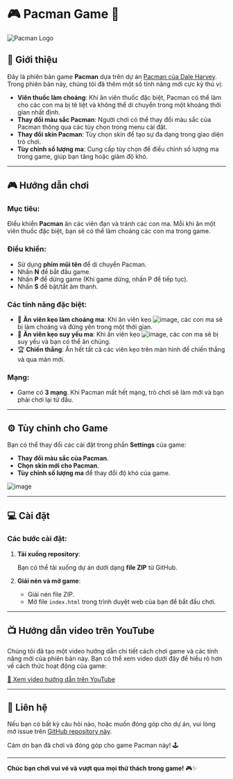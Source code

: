 # 🎮 **Pacman Game** 🚀

![Pacman Logo](https://media0.giphy.com/media/v1.Y2lkPTc5MGI3NjExd2w4MTc3dHk5cHAzMmQxNmM4MXd6ZHRvYnJncDltNzQwNXhlMnoyZyZlcD12MV9pbnRlcm5hbF9naWZfYnlfaWQmY3Q9Zw/hkqefnFjn2MWVl6xvq/giphy.gif)

## 📜 Giới thiệu

Đây là phiên bản game **Pacman** dựa trên dự án [Pacman của Dale Harvey](https://github.com/daleharvey/pacman). Trong phiên bản này, chúng tôi đã thêm một số tính năng mới cực kỳ thú vị:

- **Viên thuốc làm choáng**: Khi ăn viên thuốc đặc biệt, Pacman có thể làm cho các con ma bị tê liệt và không thể di chuyển trong một khoảng thời gian nhất định.
- **Thay đổi màu sắc Pacman**: Người chơi có thể thay đổi màu sắc của Pacman thông qua các tùy chọn trong menu cài đặt.
- **Thay đổi skin Pacman**: Tùy chọn skin để tạo sự đa dạng trong giao diện trò chơi.
- **Tùy chỉnh số lượng ma**: Cung cấp tùy chọn để điều chỉnh số lượng ma trong game, giúp bạn tăng hoặc giảm độ khó.

---

## 🎮 Hướng dẫn chơi

### Mục tiêu:
Điều khiển **Pacman** ăn các viên đạn và tránh các con ma. Mỗi khi ăn một viên thuốc đặc biệt, bạn sẽ có thể làm choáng các con ma trong game.

### Điều khiển:
- Sử dụng **phím mũi tên** để di chuyển Pacman.
- Nhấn **N** để bắt đầu game.
- Nhấn **P** để dừng game (Khi game dừng, nhấn P để tiếp tục).
- Nhấn **S** để bật/tắt âm thanh.

### Các tính năng đặc biệt:
- 🍬 **Ăn viên kẹo làm choáng ma**: Khi ăn viên kẹo ![image](https://github.com/user-attachments/assets/700680a7-b958-4b1c-bb48-7a54791c0fcd), các con ma sẽ bị làm choáng và đứng yên trong một thời gian.
- 🧃 **Ăn viên kẹo suy yếu ma**: Khi ăn viên kẹo ![image](https://github.com/user-attachments/assets/1265a8e3-1651-4d72-962f-93047292e07a), các con ma sẽ bị suy yếu và bạn có thể ăn chúng.
- 🏆 **Chiến thắng**: Ăn hết tất cả các viên kẹo trên màn hình để chiến thắng và qua màn mới.

### Mạng:
- Game có **3 mạng**. Khi Pacman mất hết mạng, trò chơi sẽ làm mới và bạn phải chơi lại từ đầu.

---

## ⚙️ Tùy chỉnh cho Game

Bạn có thể thay đổi các cài đặt trong phần **Settings** của game:

- **Thay đổi màu sắc của Pacman**.
- **Chọn skin mới cho Pacman**.
- **Tùy chỉnh số lượng ma** để thay đổi độ khó của game.

![image](https://github.com/user-attachments/assets/795cbf62-8ca3-484e-8b63-5f0ae5d28cac)

---

## 💻 Cài đặt

### Các bước cài đặt:

1. **Tải xuống repository**:

   Bạn có thể tải xuống dự án dưới dạng **file ZIP** từ GitHub.

2. **Giải nén và mở game**:

   - Giải nén file ZIP.
   - Mở file `index.html` trong trình duyệt web của bạn để bắt đầu chơi.

---

## 📺 Hướng dẫn video trên YouTube

Chúng tôi đã tạo một video hướng dẫn chi tiết cách chơi game và các tính năng mới của phiên bản này. Bạn có thể xem video dưới đây để hiểu rõ hơn về cách thức hoạt động của game:

[🎥 Xem video hướng dẫn trên YouTube](https://www.youtube.com/watch?v=YOUR_VIDEO_ID)

---

## 📧 Liên hệ

Nếu bạn có bất kỳ câu hỏi nào, hoặc muốn đóng góp cho dự án, vui lòng mở issue trên [GitHub repository này](https://github.com/ThunderTr77/PacmanST/issues).

Cảm ơn bạn đã chơi và đóng góp cho game Pacman này! 🕹️

---

**Chúc bạn chơi vui vẻ và vượt qua mọi thử thách trong game!** 🎮✨

